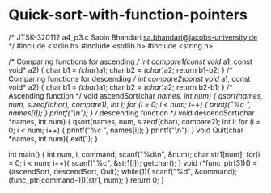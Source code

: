 # Quick-sort-with-function-pointers
/*
JTSK-320112
a4_p3.c
Sabin Bhandari
sa.bhandari@jacobs-university.de
 */
#include <stdio.h>
#include <stdlib.h>
#include <string.h>

/* Comparing functions for ascending */
int compare1(const void* a1, const void* a2) {
   char b1 = *(char*)a1;
   char b2 = *(char*)a2;
   return b1-b2;
}
/* Comparing functions for descending */
int compare2(const void* a1, const void* a2) {
   char b1 = *(char*)a1;
   char b2 = *(char*)a2;
   return b2-b1;
}
/* Ascending function */
void ascendSort(char *names, int num) {
    qsort(names, num, sizeof(char), compare1);
    int i;
    for (i = 0; i < num; i++) {
      printf("%c ", names[i]);
   }
   printf("\n");
}
/* descending function */
void descendSort(char *names, int num) {
    qsort(names, num, sizeof(char), compare2);
    int i;
    for (i = 0; i < num; i++) {
      printf("%c ", names[i]);
   }
   printf("\n");
}
void Quit(char *names, int num){
    exit(1);
}

int main()
{
    int num, i, command;
    scanf("%d\n", &num);
    char str1[num];
    for(i = 0; i < num; i++){
        scanf("%c", &str1[i]);
        getchar();
    }
    void (*func_ptr[3])() = {ascendSort, descendSort, Quit};
    while(1){
        scanf("%d", &command);
        (func_ptr[command-1])(str1, num);
    }
   return 0;
}
